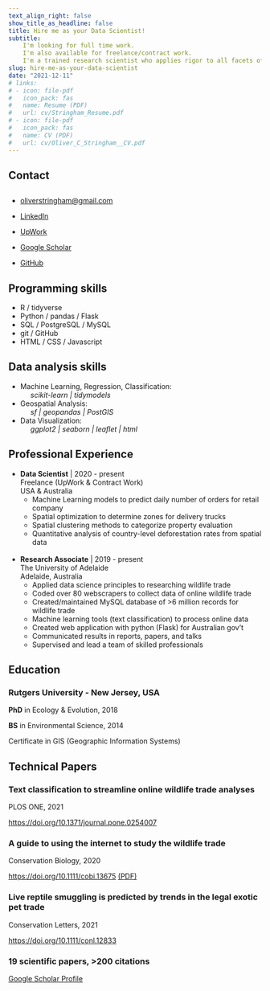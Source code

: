 ```yaml
---
text_align_right: false
show_title_as_headline: false
title: Hire me as your Data Scientist!
subtitle: 
    I'm looking for full time work.
    I'm also available for freelance/contract work.
    I'm a trained research scientist who applies rigor to all facets of data science. I specialize in machine learning and geospatial analysis.
slug: hire-me-as-your-data-scientist
date: "2021-12-11"
# links:
# - icon: file-pdf
#   icon_pack: fas
#   name: Resume (PDF)
#   url: cv/Stringham_Resume.pdf
# - icon: file-pdf
#   icon_pack: fas
#   name: CV (PDF)
#   url: cv/Oliver_C_Stringham__CV.pdf
---
```

<div id="contact" class="section level2">

<h2><i class='fa fa-user'></i> Contact</h2>
<h2></h2>
<!-- <hr style="height:1px;border-width:0;color:gray;background-color:gray"> -->
<ul>
<li><p><i class="fa fa-envelope"></i> <a target="_blank" href="mailto:oliverstringham@gmail.com" class="email">oliverstringham@gmail.com</a></p></li>
<li><p><i class="fab fa-linkedin-in"></i> <a target="_blank" href="https://www.linkedin.com/in/oliver-c-stringham/" class="linkedin">LinkedIn</a></p></li>
<li><p><span class="iconify" data-icon="simple-icons:upwork"></span>
<a target="_blank" href="https://www.upwork.com/freelancers/~01a8aca4a8c8b4d38a" class="upwork">UpWork</a></p></li>
<li><p><i class="ai ai-google-scholar-square ai-1x"></i>
<a target="_blank" href="https://scholar.google.com/citations?user=3ZhZiQgAAAAJ&amp;hl=en" class="google-scholar">Google Scholar</a></p></li>
<li><p><i class="fab fa-github"></i>
<a target="_blank" href="https://github.com/ocstringham" class="github">GitHub</a></p></li>
</ul>


<!-- Skills -->
</div>
<div id="skills" class="section level2">
<h2><i class="fa fa-code"></i> Programming skills</h2>
<ul>
<li>R / tidyverse</li>
<li>Python / pandas / Flask</li>
<li>SQL / PostgreSQL / MySQL</li>
<li>git / GitHub</li>
<li>HTML / CSS / Javascript</li>
</ul>
</div>

<div id="skills" class="section level2">
    <h2><i class="fas fa-chart-pie"></i> Data analysis skills</h2>
    <ul>
        <li>Machine Learning, Regression, Classification:<br>
        <i style="margin-left: 20px;">scikit-learn | tidymodels</i></li>
        <li>Geospatial Analysis:<br>
        <i style="margin-left: 20px;">sf | geopandas | PostGIS</i></li>
        <li>Data Visualization:<br>
        <i style="margin-left: 20px;">ggplot2 | seaborn | leaflet | html</i></li>
    </ul>
</div>

<div id="skills" class="section level2">
    <h2><i class="fas fa-suitcase"></i> Professional Experience</h2>
    <ul>
        <li><b>Data Scientist</b> | 2020 - present<br>
        Freelance (UpWork & Contract Work)<br>
        USA & Australia<br>
            <ul>
                <li>Machine Learning models to predict daily number of orders for retail company</li>
                <li>Spatial optimization to determine zones for delivery trucks</li>
                <li>Spatial clustering methods to categorize property evaluation</li>
                <li>Quantitative analysis of country-level deforestation rates from spatial data</li>
            </ul>
        </li>
        <br>
        <li><b>Research Associate</b> | 2019 - present<br>
        The University of Adelaide<br>
        Adelaide, Australia<br>
        <ul>
            <li>Applied data science principles to researching wildlife trade</li>
            <li>Coded over 80 webscrapers to collect data of online wildlife trade</li>
            <li>Created/maintained MySQL database of >6 million records for wildlife trade</li>
            <li>Machine learning tools (text classification) to process online data</li>
            <li>Created web application with python (Flask) for Australian gov’t</li>
            <li>Communicated results in reports, papers, and talks</li>
            <li>Supervised and lead a team of skilled professionals</li>
        </ul>
    </ul>
</div>


<div id="education" class="section level2" data-concise="true">
<h2><i class="fa fa-graduation-cap"></i> Education</h2>
<div id="rutgers-university" class="section level3">
<h3>Rutgers University - New Jersey, USA</h3>
<p><b>PhD</b> in Ecology &amp; Evolution, 2018</p>
<p><b>BS</b> in Environmental Science, 2014</p>
<!-- BS in Ecology, Evolution, & Natural Resources <br> -->
<p>Certificate in GIS (Geographic Information Systems)  <i class="fa fa-globe-americas"></i></p>



<div id="technical-papers" class="section level2" data-icon="newspaper">
<h2><i class="fa fa-newspaper"></i> Technical Papers</h2>
<div id="text-classification-to-streamline-online-wildlife-trade-analyses" class="section level3">
<h3>Text classification to streamline online wildlife trade analyses</h3>
<p>PLOS ONE, 2021</p>
<p><a target="_blank" href="https://doi.org/10.1371/journal.pone.0254007" class="uri">https://doi.org/10.1371/journal.pone.0254007</a></p>
</div>
<div id="a-guide-to-using-the-internet-to-study-the-wildlife-trade" class="section level3">
<h3>A guide to using the internet to study the wildlife trade</h3>
<p>Conservation Biology, 2020</p>
<p><a target="_blank" href="https://doi.org/10.1111/cobi.13675" class="uri">https://doi.org/10.1111/cobi.13675</a> <a href="https://www.researchgate.net/profile/Oliver-Stringham-2/publication/347366161_A_guide_to_using_the_Internet_to_monitor_and_quantify_the_wildlife_trade/links/6046912e299bf1e07865fd6a/A-guide-to-using-the-Internet-to-monitor-and-quantify-the-wildlife-trade.pdf">(PDF)</a></p>
</div>
<div id="" class="section level3">
<h3>Live reptile smuggling is predicted by trends in the legal exotic pet trade</h3>
<p>Conservation Letters, 2021</p>
<p><a target="_blank" href="https://doi.org/10.1111/conl.12833" class="uri">https://doi.org/10.1111/conl.12833</a></p>
</div>
<div id="scientific-papers-200-citations" class="section level3">
<h3>19 scientific papers, &gt;200 citations</h3>
<p><a target="_blank" href="https://scholar.google.com/citations?user=3ZhZiQgAAAAJ&amp;hl=en">Google Scholar Profile</a></p>



<script src="https://code.iconify.design/2/2.1.2/iconify.min.js"></script>